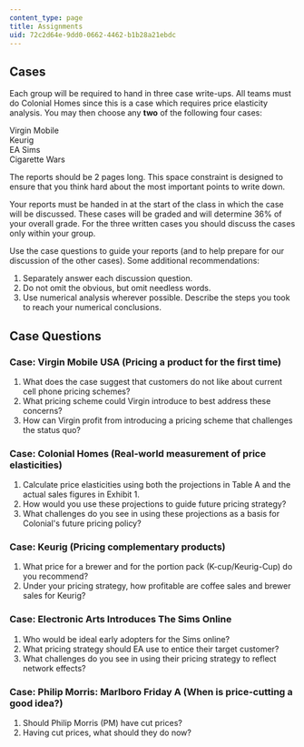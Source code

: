 ```yaml
---
content_type: page
title: Assignments
uid: 72c2d64e-9dd0-0662-4462-b1b28a21ebdc
---
```


Cases
-----

Each group will be required to hand in three case write-ups. All teams must do Colonial Homes since this is a case which requires price elasticity analysis. You may then choose any **two** of the following four cases:

Virgin Mobile  
Keurig  
EA Sims  
Cigarette Wars

The reports should be 2 pages long. This space constraint is designed to ensure that you think hard about the most important points to write down.

Your reports must be handed in at the start of the class in which the case will be discussed. These cases will be graded and will determine 36% of your overall grade. For the three written cases you should discuss the cases only within your group.

Use the case questions to guide your reports (and to help prepare for our discussion of the other cases). Some additional recommendations:

1.  Separately answer each discussion question.
2.  Do not omit the obvious, but omit needless words.
3.  Use numerical analysis wherever possible. Describe the steps you took to reach your numerical conclusions.

Case Questions
--------------

### Case: Virgin Mobile USA (Pricing a product for the first time)

1.  What does the case suggest that customers do not like about current cell phone pricing schemes?
2.  What pricing scheme could Virgin introduce to best address these concerns?
3.  How can Virgin profit from introducing a pricing scheme that challenges the status quo?

### Case: Colonial Homes (Real-world measurement of price elasticities)

1.  Calculate price elasticities using both the projections in Table A and the actual sales figures in Exhibit 1.
2.  How would you use these projections to guide future pricing strategy?
3.  What challenges do you see in using these projections as a basis for Colonial's future pricing policy?

### Case: Keurig (Pricing complementary products)

1.  What price for a brewer and for the portion pack (K-cup/Keurig-Cup) do you recommend?
2.  Under your pricing strategy, how profitable are coffee sales and brewer sales for Keurig?

### Case: Electronic Arts Introduces The Sims Online

1.  Who would be ideal early adopters for the Sims online?
2.  What pricing strategy should EA use to entice their target customer?
3.  What challenges do you see in using their pricing strategy to reflect network effects?

### Case: Philip Morris: Marlboro Friday A (When is price-cutting a good idea?)

1.  Should Philip Morris (PM) have cut prices?
2.  Having cut prices, what should they do now?